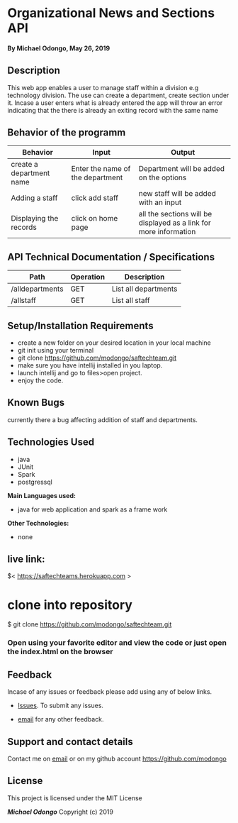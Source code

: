 # Organizational News and Sections API

#### By **Michael Odongo, May 26, 2019**

## Description
This web app enables a user to manage staff within a division e.g technology division. The use can create a department,  create section under it. Incase a user enters what 
is already entered the app will throw an error indicating that the there is already an exiting record with the same name


## Behavior of the programm

 | Behavior                                       |  Input | Output    |
 | ---------------------------------------------- | ------ | --------- |
 | create a department name  | Enter the name of the department     |  Department will be added on the options |
 |Adding a staff| click add staff   |  new staff will be added with an input |
 |Displaying the records| click on home page  |  all the sections will be displayed as a link for more information|

 ## API Technical Documentation / Specifications
| Path                                     |  Operation | Description   |
 | ---------------------------------------------- | ------ | --------- |
 | /alldepartments                         | GET  | List all departments|
 |/allstaff| GET| List all staff|
 
## Setup/Installation Requirements

* create a new folder on your desired location in your local machine
* git init using your terminal
* git clone https://github.com/modongo/saftechteam.git
* make sure you have intellij installed in you laptop.
* launch intellij and go to files>open project.
* enjoy the code.

## Known Bugs

currently there a bug affecting addition of staff and departments. 

## Technologies Used
* java
* JUnit
* Spark
* postgressql

**Main Languages used:**

* java for web application and spark as a frame work


**Other Technologies:**

* none

## live link:

$< https://saftechteams.herokuapp.com >

# clone into repository

$ git clone  https://github.com/modongo/saftechteam.git
### Open using your favorite editor and view the code or just open the index.html on the browser

## Feedback

Incase of any issues or feedback please add using any of below links.

* [Issues]( https://github.com/modongo/saftechteam.issues). To submit any issues.

* [email](mikodongo@gmail.com) for any other feedback.

## Support and contact details

 Contact me on [email](mikodongo@gmail.com) or on my github account <https://github.com/modongo>


## License

This project is licensed under the MIT License

**_Michael Odongo_** Copyright (c) 2019